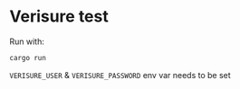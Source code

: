 # Verisure test

Run with:

```bash
cargo run
```

`VERISURE_USER` & `VERISURE_PASSWORD` env var needs to be set
